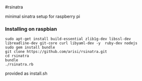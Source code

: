 #rsinatra


minimal sinatra setup for raspberry pi


### Installing on raspbian

```
sudo apt-get install build-essential zlib1g-dev libssl-dev libreadline-dev git-core curl libyaml-dev -y  ruby-dev nodejs
sudo gem install bundle
git clone https://github.com/arisi/rsinatra.git
cd rsinatra
bundle
./rsinatra.rb 
```

provided as install.sh

